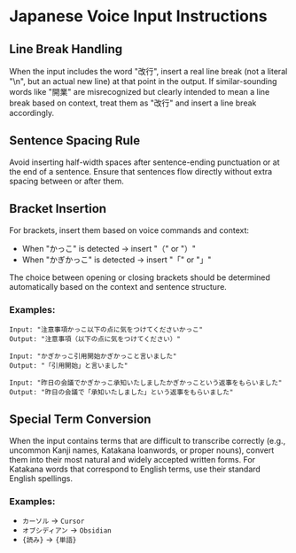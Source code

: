 # Japanese Voice Input Instructions

## Line Break Handling
When the input includes the word "改行", insert a real line break (not a literal "\n", but an actual new line) at that point in the output. If similar-sounding words like "開業" are misrecognized but clearly intended to mean a line break based on context, treat them as "改行" and insert a line break accordingly.

## Sentence Spacing Rule
Avoid inserting half-width spaces after sentence-ending punctuation or at the end of a sentence. Ensure that sentences flow directly without extra spacing between or after them.

## Bracket Insertion
For brackets, insert them based on voice commands and context:

- When "かっこ" is detected → insert "（" or "）"
- When "かぎかっこ" is detected → insert "「" or "」"

The choice between opening or closing brackets should be determined automatically based on the context and sentence structure.

### Examples:
```
Input: "注意事項かっこ以下の点に気をつけてくださいかっこ"
Output: "注意事項（以下の点に気をつけてください）"

Input: "かぎかっこ引用開始かぎかっこと言いました"
Output: "「引用開始」と言いました"

Input: "昨日の会議でかぎかっこ承知いたしましたかぎかっこという返事をもらいました"
Output: "昨日の会議で「承知いたしました」という返事をもらいました"
```

## Special Term Conversion
When the input contains terms that are difficult to transcribe correctly (e.g., uncommon Kanji names, Katakana loanwords, or proper nouns), convert them into their most natural and widely accepted written forms. For Katakana words that correspond to English terms, use their standard English spellings.

### Examples:
- `カーソル` → `Cursor`
- `オブシディアン` → `Obsidian`
- `{読み}` → `{単語}` 
